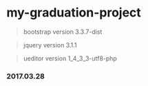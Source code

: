 # my-graduation-project

> bootstrap version 3.3.7-dist

> jquery version 3.1.1

> ueditor version 1_4_3_3-utf8-php

### 2017.03.28
